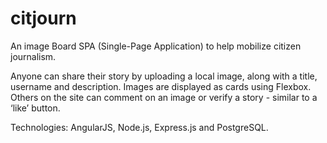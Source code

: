 # citjourn
An image Board SPA (Single-Page Application) to help mobilize citizen journalism.

Anyone can share their story by uploading a local image, along with a title, username and description. Images are displayed as cards using Flexbox. Others on the site can comment on an image or verify a story - similar to a ‘like’ button.

Technologies: AngularJS, Node.js, Express.js and PostgreSQL.

